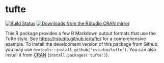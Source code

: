 # tufte

[![Build Status](https://travis-ci.org/rstudio/tufte.svg)](https://travis-ci.org/rstudio/tufte)
[![Downloads from the RStudio CRAN mirror](http://cranlogs.r-pkg.org/badges/grand-total/tufte)](https://cran.r-project.org/package=tufte)

This R package provides a few R Markdown output formats that use the Tufte style. See https://rstudio.github.io/tufte/ for a comprehensive example. To install the development version of this package from Github, you may use `devtools::install_github('rstudio/tufte')`. You can also install it from [CRAN](https://cran.r-project.org/package=tufte) (`install.packages('tufte')`).
